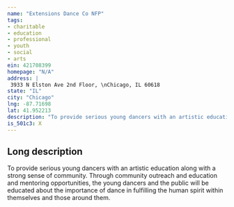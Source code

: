 ```yaml
---
name: "Extensions Dance Co NFP"
tags:
- charitable
- education
- professional
- youth
- social
- arts
ein: 421708399
homepage: "N/A"
address: |
 3933 N Elston Ave 2nd Floor, \nChicago, IL 60618
state: "IL"
city: "Chicago"
lng: -87.71698
lat: 41.952213
description: "To provide serious young dancers with an artistic education along with a strong sense of community. "
is_501c3: X
---
```


## Long description

To provide serious young dancers with an artistic education along with a strong sense of community. Through community outreach and education and mentoring opportunities, the young dancers and the public will be educated about the importance of dance in fulfilling the human spirit within themselves and those around them. 
